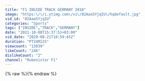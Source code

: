 ```yaml
---
title: "F1 INSIDE TRACK GERMANY 2018"
image: "https:\/\/i.ytimg.com\/vi\/82AaaSYjqIU\/hqdefault.jpg"
vid_id: "82AaaSYjqIU"
categories: "Sports"
tags: ["INSIDE","TRACK","GERMANY"]
date: "2021-10-08T15:37:51+03:00"
vid_date: "2020-08-21T18:59:45Z"
duration: "PT24M12S"
viewcount: "13039"
likeCount: "246"
dislikeCount: "2"
channel: "Rubenistar F1"
---
```

{% raw %}{% endraw %}
